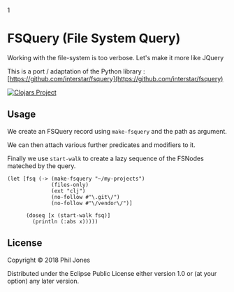 1
# FSQuery (File System Query)

Working with the file-system is too verbose. Let's make it more like JQuery

This is a port / adaptation of the Python library : [https://github.com/interstar/fsquery](https://github.com/interstar/fsquery)


[![Clojars Project](https://img.shields.io/clojars/v/fsquery.svg)](https://clojars.org/fsquery)

## Usage

We create an FSQuery record using `make-fsquery` and the path as argument.

We can then attach various further predicates and modifiers to it.

Finally we use `start-walk` to create a lazy sequence of the FSNodes mateched by the query. 



```
(let [fsq (-> (make-fsquery "~/my-projects")
              (files-only)
              (ext "clj")
              (no-follow #"\.git\/")
              (no-follow #"\/vendor\/")]

      (doseq [x (start-walk fsq)]
        (println (:abs x)))))

```

## License

Copyright © 2018 Phil Jones

Distributed under the Eclipse Public License either version 1.0 or (at
your option) any later version.
